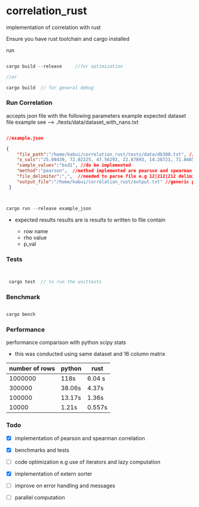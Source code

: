 # correlation_rust
implementation of correlation with rust


Ensure you have rust toolchain  and cargo installed

run 

``` rust 

cargo build --release     //for optimization 

//or

cargo build  // for general debug


```

### Run Correlation

accepts json file with the following parameters
example 
expected dataset file example see --> ./tests/data/dataset_with_nans.txt
``` json

//example.json

{
    "file_path":"/home/kabui/correlation_rust/tests/data/db300.txt", //bath to dataset file
    "x_vals":"25.08439, 72.02225, 47.56293, 22.87893, 14.28721, 71.84655, 87.81991, 84.86824, 6.72478, 5.72373, 73.47078, 63.74703",
    "sample_values":"bxd1", //do be implemented 
    "method":"pearson",  //method implemented are pearson and spearman
    "file_delimiter":",",  //needed to parse file e.g 12|212|212 delimiter=1
    "output_file":"/home/kabui/correlation_rust/output.txt" //generic path to ouput results
 }


```

``` rust 


cargo run --release example_json


```
- expected results results are is results to written to file contain

   - row name
   - rho value
   - p_val



### Tests


``` rust


 cargo test  // to run the unittests


```


### Benchmark

``` rust

cargo bench

```

### Performance

performance comparison with python scipy stats
 

- this was conducted using same dataset and 16 column matrix




| number of rows      | python | rust |
| ----------- | ----------- | ---------|
| 1000000       |  118s | 6.04 s|  
| 300000      | 38.06s     |   4.37s      |
|100000   | 13.17s         |    1.36s   |               
| 10000   | 1.21s          | 0.557s|




### Todo


- [x] implementation of pearson and spearman correlation

- [x] benchmarks and tests


- [ ] code optimization e.g use of iterators and lazy computation

- [x] implementation of extern sorter


- [ ] improve on error handling and messages

- [ ] parallel computation




